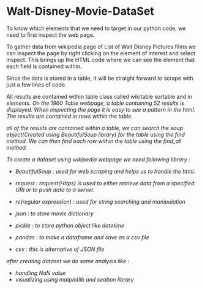 # Walt-Disney-Movie-DataSet
To know which elements that we need to target in our python code, we need to first inspect the web page.

To gather data from wikipedia page of List of Walt Disney Pictures films we can inspect the page by right clicking on the element of interest and select inspect. This brings up the HTML code where we can see the element that each field is contained within.

Since the data is stored in a table, it will be straight forward to scrape with just a few lines of code.

All results are contained within table class called wikitable sortable and in <i> elements.
On the 1960 Table webpage, a table containing 52 results is displayed. When inspecting the page it is easy to see a pattern in the html. The results are contained in rows <tr> within the table.
 
all of the results are contained within a table, we can search the soup object(Created using BeautifulSoup library) for the table using the find method. We can then find each row within the table using the find_all method.
 
To create a dataset using wikipedia webpage we need following library :
 - BeautifulSoup :    used for web scraping and helps us to handle the html.

 - request :         request(Https) is used to either retrieve data from a specified URI or to push data to a server.

 - re(regular expression) :   used for string searching and manipulation
 
 - json :      to store movie dictionary 
 
 - pickle :    to store python object like datetime 
 
 - pandas :    to make a dataframe and save as a csv file 
 
 - csv : this is alternative of JSON file

after creating dataset we do some analysis like :
 - handling NaN value
 - visualizing using matplotlib and seabon library 
